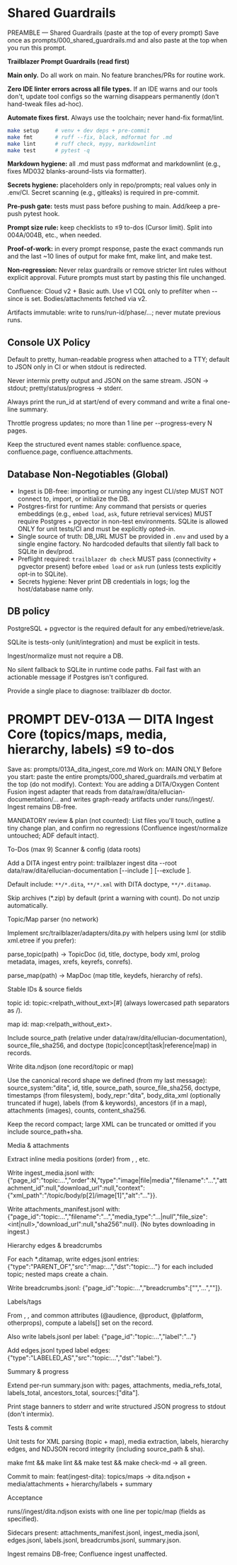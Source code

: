 # Shared Guardrails

PREAMBLE — Shared Guardrails (paste at the top of every prompt)
Save once as prompts/000_shared_guardrails.md and also paste at the top when
you run this prompt.

**Trailblazer Prompt Guardrails (read first)**

**Main only.** Do all work on main. No feature branches/PRs for routine work.

**Zero IDE linter errors across all file types.** If an IDE warns and our tools don't, update tool configs so the warning disappears permanently (don't hand-tweak files ad-hoc).

**Automate fixes first.** Always use the toolchain; never hand-fix format/lint.

```bash
make setup     # venv + dev deps + pre-commit
make fmt       # ruff --fix, black, mdformat for .md
make lint      # ruff check, mypy, markdownlint
make test      # pytest -q
```

**Markdown hygiene:** all .md must pass mdformat and markdownlint (e.g., fixes MD032 blanks-around-lists via formatter).

**Secrets hygiene:** placeholders only in repo/prompts; real values only in .env/CI. Secret scanning (e.g., gitleaks) is required in pre-commit.

**Pre-push gate:** tests must pass before pushing to main. Add/keep a pre-push pytest hook.

**Prompt size rule:** keep checklists to ≤9 to-dos (Cursor limit). Split into 004A/004B, etc., when needed.

**Proof-of-work:** in every prompt response, paste the exact commands run and the last ~10 lines of output for make fmt, make lint, and make test.

**Non-regression:** Never relax guardrails or remove stricter lint rules without explicit approval. Future prompts must start by pasting this file unchanged.

Confluence: Cloud v2 + Basic auth. Use v1 CQL only to prefilter when --since is set. Bodies/attachments fetched via v2.

Artifacts immutable: write to runs/run-id/phase/…; never mutate previous runs.

## Console UX Policy

Default to pretty, human-readable progress when attached to a TTY; default to JSON only in CI or when stdout is redirected.

Never intermix pretty output and JSON on the same stream. JSON → stdout; pretty/status/progress → stderr.

Always print the run_id at start/end of every command and write a final one-line summary.

Throttle progress updates; no more than 1 line per --progress-every N pages.

Keep the structured event names stable: confluence.space, confluence.page, confluence.attachments.

## Database Non-Negotiables (Global)

- Ingest is DB-free: importing or running any ingest CLI/step MUST NOT connect to, import, or initialize the DB.
- Postgres-first for runtime: Any command that persists or queries embeddings (e.g., `embed load`, `ask`, future retrieval services) MUST require Postgres + pgvector in non-test environments. SQLite is allowed ONLY for unit tests/CI and must be explicitly opted-in.
- Single source of truth: DB_URL MUST be provided in `.env` and used by a single engine factory. No hardcoded defaults that silently fall back to SQLite in dev/prod.
- Preflight required: `trailblazer db check` MUST pass (connectivity + pgvector present) before `embed load` or `ask` run (unless tests explicitly opt-in to SQLite).
- Secrets hygiene: Never print DB credentials in logs; log the host/database name only.

## DB policy

PostgreSQL + pgvector is the required default for any embed/retrieve/ask.

SQLite is tests-only (unit/integration) and must be explicit in tests.

Ingest/normalize must not require a DB.

No silent fallback to SQLite in runtime code paths. Fail fast with an actionable message if Postgres isn't configured.

Provide a single place to diagnose: trailblazer db doctor.

# PROMPT DEV-013A — DITA Ingest Core (topics/maps, media, hierarchy, labels) ≤9 to-dos

Save as: prompts/013A_dita_ingest_core.md
Work on: MAIN ONLY
Before you start: paste the entire prompts/000_shared_guardrails.md verbatim at the top (do not modify).
Context: You are adding a DITA/Oxygen Content Fusion ingest adapter that reads from data/raw/dita/ellucian-documentation/… and writes graph-ready artifacts under runs/<RID>/ingest/. Ingest remains DB-free.

MANDATORY review & plan (not counted): List files you'll touch, outline a tiny change plan, and confirm no regressions (Confluence ingest/normalize untouched; ADF default intact).

To-Dos (max 9)
Scanner & config (data roots)

Add a DITA ingest entry point: trailblazer ingest dita --root data/raw/dita/ellucian-documentation \[--include <glob>\] \[--exclude <glob>\].

Default include: `**/*.dita`, `**/*.xml` with DITA doctype, `**/*.ditamap`.

Skip archives (\*.zip) by default (print a warning with count). Do not unzip automatically.

Topic/Map parser (no network)

Implement src/trailblazer/adapters/dita.py with helpers using lxml (or stdlib xml.etree if you prefer):

parse_topic(path) -> TopicDoc (id, title, doctype, body xml, prolog metadata, images, xrefs, keyrefs, conrefs).

parse_map(path) -> MapDoc (map title, keydefs, hierarchy of refs).

Stable IDs & source fields

topic id: topic:\<relpath_without_ext>\[#<element-id-if-present>\] (always lowercased path separators as /).

map id: map:\<relpath_without_ext>.

Include source_path (relative under data/raw/dita/ellucian-documentation), source_file_sha256, and doctype (topic|concept|task|reference|map) in records.

Write dita.ndjson (one record/topic or map)

Use the canonical record shape we defined (from my last message): source_system:"dita", id, title, source_path, source_file_sha256, doctype, timestamps (from filesystem), body_repr:"dita", body_dita_xml (optionally truncated if huge), labels (from <prolog><metadata> & keywords), ancestors (if in a map), attachments (images), counts, content_sha256.

Keep the record compact; large XML can be truncated or omitted if you include source_path+sha.

Media & attachments

Extract inline media positions (order) from <image href>, <object>, etc.

Write ingest_media.jsonl with:
{"page_id":"topic:…","order":N,"type":"image|file|media","filename":"...","attachment_id":null,"download_url":null,"context":{"xml_path":"/topic/body/p[2]/image[1]","alt":"..."}}.

Write attachments_manifest.jsonl with: {"page_id":"topic:…","filename":"…","media_type":"…|null","file_size":\<int|null>,"download_url":null,"sha256":null}. (No bytes downloading in ingest.)

Hierarchy edges & breadcrumbs

For each \*.ditamap, write edges.jsonl entries:
{"type":"PARENT_OF","src":"map:…","dst":"topic:…"} for each included topic; nested maps create a chain.

Write breadcrumbs.jsonl: {"page_id":"topic:…","breadcrumbs":\["<Map title>","…","<Topic title>"\]}.

Labels/tags

From <prolog><metadata>, <keywords>, and common attributes (@audience, @product, @platform, otherprops), compute a labels[] set on the record.

Also write labels.jsonl per label: {"page_id":"topic:…","label":"…"}

Add edges.jsonl typed label edges: {"type":"LABELED_AS","src":"topic:…","dst":"label:<label>"}.

Summary & progress

Extend per-run summary.json with: pages, attachments, media_refs_total, labels_total, ancestors_total, sources:["dita"].

Print stage banners to stderr and write structured JSON progress to stdout (don't intermix).

Tests & commit

Unit tests for XML parsing (topic + map), media extraction, labels, hierarchy edges, and NDJSON record integrity (including source_path & sha).

make fmt && make lint && make test && make check-md → all green.

Commit to main:
feat(ingest-dita): topics/maps → dita.ndjson + media/attachments + hierarchy/labels + summary

Acceptance

runs/<RID>/ingest/dita.ndjson exists with one line per topic/map (fields as specified).

Sidecars present: attachments_manifest.jsonl, ingest_media.jsonl, edges.jsonl, labels.jsonl, breadcrumbs.jsonl, summary.json.

Ingest remains DB-free; Confluence ingest unaffected.
